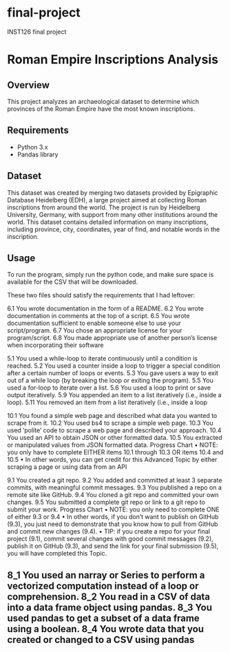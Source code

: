 # final-project
INST126 final project
# Roman Empire Inscriptions Analysis

## Overview
This project analyzes an archaeological dataset to determine which provinces of the Roman Empire have the most known inscriptions.

## Requirements
- Python 3.x
- Pandas library

## Dataset
This dataset was created by merging two datasets provided by Epigraphic Database Heidelberg (EDH), a large project aimed at collecting Roman inscriptions from around the world. The project is run by Heidelberg University, Germany, with support from many other institutions around the world. This dataset contains detailed information on many inscriptions, including province, city, coordinates, year of find, and notable words in the inscription.

## Usage
To run the program, simply run the python code, and make sure space is available for the CSV that will be downloaded. 



These two files should satisfy the requirements that I had leftover:

6.1 You wrote documentation in the form of a README. 6.2 You wrote documentation in comments at the top of a script. 6.5 You wrote documentation sufficient to enable someone else to use your script/program. 6.7 You chose an appropriate license for your program/script. 6.8 You made appropriate use of another person’s license when incorporating their software

5.1 You used a while-loop to iterate continuously until a condition is reached. 5.2 You used a counter inside a loop to trigger a special condition after a certain number of loops or events. 5.3 You gave users a way to exit out of a while loop (by breaking the loop or exiting the program). 5.5 You used a for-loop to iterate over a list. 5.6 You used a loop to print or save output iteratively. 5.9 You appended an item to a list iteratively (i.e., inside a loop). 5.11 You removed an item from a list iteratively (i.e., inside a loop

10.1 You found a simple web page and described what data you wanted to scrape from it. 10.2 You used bs4 to scrape a simple web page. 10.3 You used ’polite’ code to scrape a web page and described your approach. 10.4 You used an API to obtain JSON or other formatted data. 10.5 You extracted or manipulated values from JSON formatted data. Progress Chart • NOTE: you only have to complete EITHER items 10.1 through 10.3 OR items 10.4 and 10.5 • In other words, you can get credit for this Advanced Topic by either scraping a page or using data from an API

9.1 You created a git repo. 9.2 You added and committed at least 3 separate commits, with meaningful commit messages. 9.3 You published a repo on a remote site like GitHub. 9.4 You cloned a git repo and committed your own changes. 9.5 You submitted a complete git repo or link to a git repo to submit your work. Progress Chart • NOTE: you only need to complete ONE of either 9.3 or 9.4 • In other words, if you don’t want to publish on GitHub (9.3), you just need to demonstrate that you know how to pull from GitHub and commit new changes (9.4). • TIP: if you create a repo for your final project (9.1), commit several changes with good commit messages (9.2), publish it on GitHub (9.3), and send the link for your final submission (9.5), you will have completed this Topic.

8_1 You used an narray or Series to perform a vectorized computation instead of a loop or comprehension. 8_2 You read in a CSV of data into a data frame object using pandas. 8_3 You used pandas to get a subset of a data frame using a boolean. 8_4 You wrote data that you created or changed to a CSV using pandas
 ------------------------------------------------------------------------------------------------------------------------------------------------------------------------------------------------------------------------------------------
 
